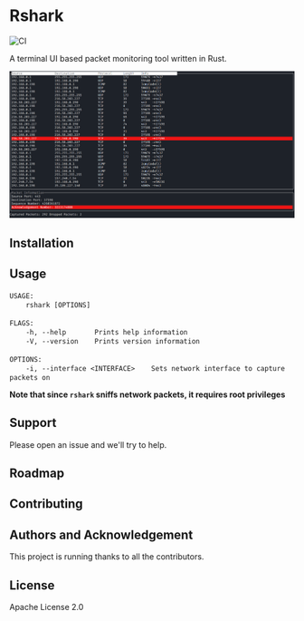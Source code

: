 # Rshark

![CI](https://github.com/pmk21/rshark/workflows/CI/badge.svg)

A terminal UI based packet monitoring tool written in Rust.

![Example UI](images/example.png)

## Installation

## Usage

```output
USAGE:
    rshark [OPTIONS]

FLAGS:
    -h, --help       Prints help information
    -V, --version    Prints version information

OPTIONS:
    -i, --interface <INTERFACE>    Sets network interface to capture packets on
```

**Note that since `rshark` sniffs network packets, it requires root privileges**

## Support

Please open an issue and we'll try to help.

## Roadmap

## Contributing

## Authors and Acknowledgement

This project is running thanks to all the contributors.

## License

Apache License 2.0
